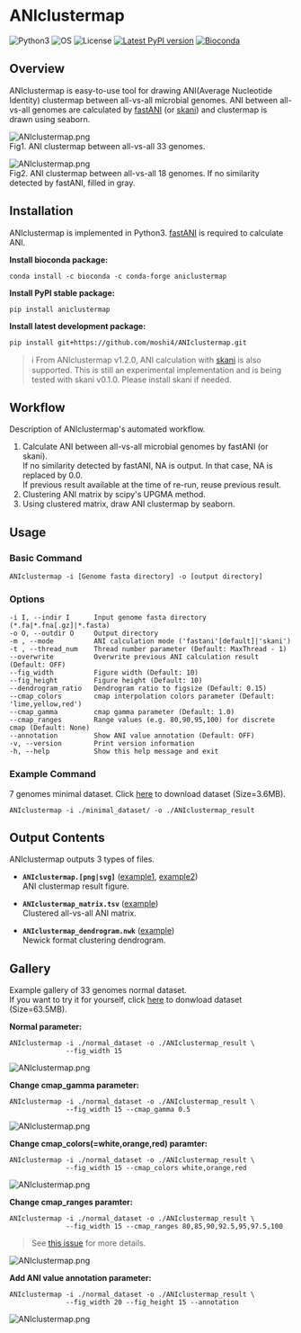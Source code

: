 # ANIclustermap

![Python3](https://img.shields.io/badge/Language-Python3-steelblue)
![OS](https://img.shields.io/badge/OS-Mac_|_Linux-steelblue)
![License](https://img.shields.io/badge/License-MIT-steelblue)
[![Latest PyPI version](https://img.shields.io/pypi/v/aniclustermap.svg)](https://pypi.python.org/pypi/aniclustermap)
[![Bioconda](https://img.shields.io/conda/vn/bioconda/aniclustermap.svg?color=green)](https://anaconda.org/bioconda/aniclustermap)  

## Overview

ANIclustermap is easy-to-use tool for drawing ANI(Average Nucleotide Identity) clustermap between all-vs-all microbial genomes.
ANI between all-vs-all genomes are calculated by [fastANI](https://github.com/ParBLiSS/FastANI)
(or [skani](https://github.com/bluenote-1577/skani)) and clustermap is drawn using seaborn.

![ANIclustermap.png](https://raw.githubusercontent.com/moshi4/ANIclustermap/main/images/normal_dataset/ANIclustermap.png)  
Fig1. ANI clustermap between all-vs-all 33 genomes.

![ANIclustermap.png](https://raw.githubusercontent.com/moshi4/ANIclustermap/main/images/small_dataset/ANIclustermap_annotation.png)  
Fig2. ANI clustermap between all-vs-all 18 genomes. If no similarity detected by fastANI, filled in gray.

## Installation

ANIclustermap is implemented in Python3. [fastANI](https://github.com/ParBLiSS/FastANI) is required to calculate ANI.  

**Install bioconda package:**

    conda install -c bioconda -c conda-forge aniclustermap

**Install PyPI stable package:**

    pip install aniclustermap

**Install latest development package:**

    pip install git+https://github.com/moshi4/ANIclustermap.git

> :information_source: From ANIclustermap v1.2.0, ANI calculation with [skani](https://github.com/bluenote-1577/skani) is also supported.
> This is still an experimental implementation and is being tested with skani v0.1.0. Please install skani if needed.

## Workflow

Description of ANIclustermap's automated workflow.

1. Calculate ANI between all-vs-all microbial genomes by fastANI (or skani).  
   If no similarity detected by fastANI, NA is output. In that case, NA is replaced by 0.0.  
   If previous result available at the time of re-run, reuse previous result.
2. Clustering ANI matrix by scipy's UPGMA method.  
3. Using clustered matrix, draw ANI clustermap by seaborn.  

## Usage

### Basic Command

    ANIclustermap -i [Genome fasta directory] -o [output directory]

### Options

    -i I, --indir I      Input genome fasta directory (*.fa|*.fna[.gz]|*.fasta)
    -o O, --outdir O     Output directory
    -m , --mode          ANI calculation mode ('fastani'[default]|'skani')
    -t , --thread_num    Thread number parameter (Default: MaxThread - 1)
    --overwrite          Overwrite previous ANI calculation result (Default: OFF)
    --fig_width          Figure width (Default: 10)
    --fig_height         Figure height (Default: 10)
    --dendrogram_ratio   Dendrogram ratio to figsize (Default: 0.15)
    --cmap_colors        cmap interpolation colors parameter (Default: 'lime,yellow,red')
    --cmap_gamma         cmap gamma parameter (Default: 1.0)
    --cmap_ranges        Range values (e.g. 80,90,95,100) for discrete cmap (Default: None)
    --annotation         Show ANI value annotation (Default: OFF)
    -v, --version        Print version information
    -h, --help           Show this help message and exit

### Example Command

7 genomes minimal dataset. Click [here](https://github.com/moshi4/ANIclustermap/wiki/dataset/minimal_dataset.zip) to download dataset (Size=3.6MB).

    ANIclustermap -i ./minimal_dataset/ -o ./ANIclustermap_result

## Output Contents

ANIclustermap outputs 3 types of files.

- **`ANIclustermap.[png|svg]`**  ([example1](https://github.com/moshi4/ANIclustermap/blob/main/example/output/05_normal_dataset/ANIclustermap.png), [example2](https://github.com/moshi4/ANIclustermap/blob/main/example/output/06_normal_dataset_annotation/ANIclustermap.png))  
  ANI clustermap result figure.

- **`ANIclustermap_matrix.tsv`** ([example](https://github.com/moshi4/ANIclustermap/blob/main/example/output/05_normal_dataset/ANIclustermap_matrix.tsv))  
  Clustered all-vs-all ANI matrix.

- **`ANIclustermap_dendrogram.nwk`** ([example](https://github.com/moshi4/ANIclustermap/blob/main/example/output/05_normal_dataset/ANIclustermap_dendrogram.nwk))  
  Newick format clustering dendrogram.

## Gallery

Example gallery of 33 genomes normal dataset.  
If you want to try it for yourself, click [here](https://github.com/moshi4/ANIclustermap/wiki/dataset/normal_dataset.zip) to donwload dataset (Size=63.5MB).

**Normal parameter:**

    ANIclustermap -i ./normal_dataset -o ./ANIclustermap_result \
                  --fig_width 15

![ANIclustermap.png](https://raw.githubusercontent.com/moshi4/ANIclustermap/main/images/gallery/01_ANIclustermap.png)  

**Change cmap_gamma parameter:**

    ANIclustermap -i ./normal_dataset -o ./ANIclustermap_result \ 
                  --fig_width 15 --cmap_gamma 0.5

![ANIclustermap.png](https://raw.githubusercontent.com/moshi4/ANIclustermap/main/images/gallery/02_ANIclustermap.png)  

**Change cmap_colors(=white,orange,red) paramter:**

    ANIclustermap -i ./normal_dataset -o ./ANIclustermap_result \ 
                  --fig_width 15 --cmap_colors white,orange,red

![ANIclustermap.png](https://raw.githubusercontent.com/moshi4/ANIclustermap/main/images/gallery/03_ANIclustermap.png)  

**Change cmap_ranges paramter:**

    ANIclustermap -i ./normal_dataset -o ./ANIclustermap_result \ 
                  --fig_width 15 --cmap_ranges 80,85,90,92.5,95,97.5,100

> See [this issue](https://github.com/moshi4/ANIclustermap/issues/1) for more details.

![ANIclustermap.png](https://raw.githubusercontent.com/moshi4/ANIclustermap/main/images/gallery/04_ANIclustermap.png)  

**Add ANI value annotation parameter:**

    ANIclustermap -i ./normal_dataset -o ./ANIclustermap_result \ 
                  --fig_width 20 --fig_height 15 --annotation

![ANIclustermap.png](https://raw.githubusercontent.com/moshi4/ANIclustermap/main/images/gallery/05_ANIclustermap.png)  
